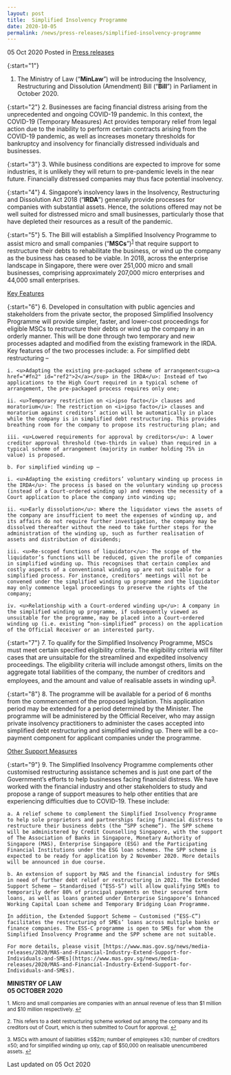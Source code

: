 ```yaml
---
layout: post
title:  Simplified Insolvency Programme 
date: 2020-10-05
permalink: /news/press-releases/simplified-insolvency-programme 
---
```


05 Oct 2020 Posted in [Press releases](/news/press-releases)

{:start="1"}
1. The Ministry of Law (“<b>MinLaw</b>”) will be introducing the Insolvency, Restructuring and Dissolution (Amendment) Bill (“<b>Bill</b>”) in Parliament in October 2020. 

{:start="2"}
2. Businesses are facing financial distress arising from the unprecedented and ongoing COVID-19 pandemic. In this context, the COVID-19 (Temporary Measures) Act provides temporary relief from legal action due to the inability to perform certain contracts arising from the COVID-19 pandemic, as well as increases monetary thresholds for bankruptcy and insolvency for financially distressed individuals and businesses. 

{:start="3"}
3. While business conditions are expected to improve for some industries, it is unlikely they will return to pre-pandemic levels in the near future. Financially distressed companies may thus face potential insolvency.  

{:start="4"}
4. Singapore’s insolvency laws in the Insolvency, Restructuring and Dissolution Act 2018 (“<b>IRDA</b>”) generally provide processes for companies with substantial assets. Hence, the solutions offered may not be well suited for distressed micro and small businesses, particularly those that have depleted their resources as a result of the pandemic. 

{:start="5"}
5. The Bill will establish a Simplified Insolvency Programme to assist micro and small companies (“<b>MSCs</b>”)<sup><a href="#fn1" id="ref1">1</a></sup> that require support to restructure their debts to rehabilitate the business, or wind up the company as the business has ceased to be viable. In 2018, across the enterprise landscape in Singapore, there were over 251,000 micro and small businesses, comprising approximately 207,000 micro enterprises and 44,000 small enterprises.

<u>Key Features</u>

{:start="6"}
6. Developed in consultation with public agencies and stakeholders from the private sector, the proposed Simplified Insolvency Programme will provide simpler, faster, and lower-cost proceedings for eligible MSCs to restructure their debts or wind up the company in an orderly manner. This will be done through two temporary and new processes adapted and modified from the existing framework in the IRDA. Key features of the two processes include:
    a. For simplified debt restructuring –
    
    i. <u>Adapting the existing pre-packaged scheme of arrangement<sup><a href="#fn2" id="ref2">2</a></sup> in the IRDA</u>: Instead of two applications to the High Court required in a typical scheme of arrangement, the pre-packaged process requires only one; 
    
    ii. <u>Temporary restriction on <i>ipso facto</i> clauses and moratorium</u>: The restriction on <i>ipso facto</i> clauses and moratorium against creditors’ action will be automatically in place while the company is in simplified debt restructuring. This provides breathing room for the company to propose its restructuring plan; and
    
    iii. <u>Lowered requirements for approval by creditors</u>: A lower creditor approval threshold (two-thirds in value) than required in a typical scheme of arrangement (majority in number holding 75% in value) is proposed.
    
    b. For simplified winding up – 
    
    i. <u>Adapting the existing creditors’ voluntary winding up process in the IRDA</u>: The process is based on the voluntary winding up process (instead of a Court-ordered winding up) and removes the necessity of a Court application to place the company into winding up;

    ii. <u>Early dissolution</u>: Where the liquidator views the assets of the company are insufficient to meet the expenses of winding up, and its affairs do not require further investigation, the company may be dissolved thereafter without the need to take further steps for the administration of the winding up, such as further realisation of assets and distribution of dividends;

    iii. <u>Re-scoped functions of liquidator</u>: The scope of the liquidator’s functions will be reduced, given the profile of companies in simplified winding up. This recognises that certain complex and costly aspects of a conventional winding up are not suitable for a simplified process. For instance, creditors’ meetings will not be convened under the simplified winding up programme and the liquidator may only commence legal proceedings to preserve the rights of the company;

    iv. <u>Relationship with a Court-ordered winding up</u>: A company in the simplified winding up programme, if subsequently viewed as unsuitable for the programme, may be placed into a Court-ordered winding up (i.e. existing “non-simplified” process) on the application of the Official Receiver or an interested party.
    
{:start="7"}
7. To qualify for the Simplified Insolvency Programme, MSCs must meet certain specified eligibility criteria. The eligibility criteria will filter cases that are unsuitable for the streamlined and expedited insolvency proceedings. The eligibility criteria will include amongst others, limits on the aggregate total liabilities of the company, the number of creditors and employees, and the amount and value of realisable assets in winding up<sup><a href="#fn3" id="ref3">3</a></sup>. 

{:start="8"}
8. The programme will be available for a period of 6 months from the commencement of the proposed legislation. This application period may be extended for a period determined by the Minister. The programme will be administered by the Official Receiver, who may assign private insolvency practitioners to administer the cases accepted into simplified debt restructuring and simplified winding up. There will be a co-payment component for applicant companies under the programme.

<u>Other Support Measures</u>

{:start="9"}
9. The Simplified Insolvency Programme complements other customised restructuring assistance schemes and is just one part of the Government’s efforts to help businesses facing financial distress. We have worked with the financial industry and other stakeholders to study and propose a range of support measures to help other entities that are experiencing difficulties due to COVID-19. These include:
    
    a. A relief scheme to complement the Simplified Insolvency Programme to help sole proprietors and partnerships facing financial distress to restructure their business debts (the “SPP scheme”). The SPP scheme will be administered by Credit Counselling Singapore, with the support of The Association of Banks in Singapore, Monetary Authority of Singapore (MAS), Enterprise Singapore (ESG) and the Participating Financial Institutions under the ESG loan schemes. The SPP scheme is expected to be ready for application by 2 November 2020. More details will be announced in due course.

    b. An extension of support by MAS and the financial industry for SMEs in need of further debt relief or restructuring in 2021. The Extended Support Scheme – Standardised (“ESS-S”) will allow qualifying SMEs to temporarily defer 80% of principal payments on their secured term loans, as well as loans granted under Enterprise Singapore’s Enhanced Working Capital Loan scheme and Temporary Bridging Loan Programme. 

    In addition, the Extended Support Scheme – Customised (“ESS-C”) facilitates the restructuring of SMEs’ loans across multiple banks or finance companies. The ESS-C programme is open to SMEs for whom the Simplified Insolvency Programme and the SPP scheme are not suitable.

    For more details, please visit [https://www.mas.gov.sg/news/media-releases/2020/MAS-and-Financial-Industry-Extend-Support-for-Individuals-and-SMEs](https://www.mas.gov.sg/news/media-releases/2020/MAS-and-Financial-Industry-Extend-Support-for-Individuals-and-SMEs).


**MINISTRY OF LAW**
<br>**05 OCTOBER 2020**

<p><sup id="fn1">1. Micro and small companies are companies with an annual revenue of less than $1 million and $10 million respectively. <a href="#ref1" title="Jump back to footnote 1 in the text.">↩</a></sup></p>

<p><sup id="fn2">2. This refers to a debt restructuring scheme worked out among the company and its creditors out of Court, which is then submitted to Court for approval. <a href="#ref2" title="Jump back to footnote 2 in the text.">↩</a></sup></p>

<p><sup id="fn3">3. MSCs with amount of liabilities ≤S$2m; number of employees ≤30; number of creditors ≤50; and for simplified winding up only, cap of $50,000 on realisable unencumbered assets. <a href="#ref3" title="Jump back to footnote 3 in the text.">↩</a></sup></p>

<p class="right-side-updated">Last updated on 05 Oct 2020</p>
